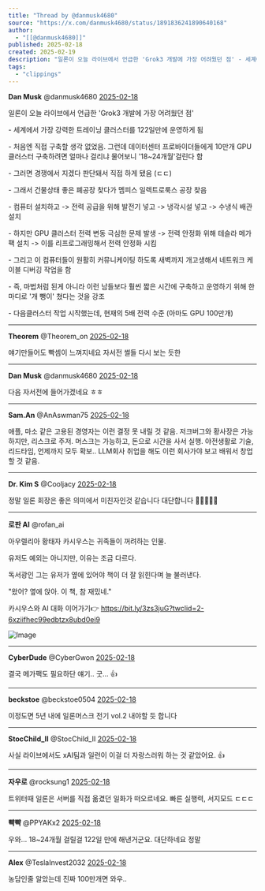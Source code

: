 ```yaml
---
title: "Thread by @danmusk4680"
source: "https://x.com/danmusk4680/status/1891836241890640168"
author:
  - "[[@danmusk4680]]"
published: 2025-02-18
created: 2025-02-19
description: "일론이 오늘 라이브에서 언급한 'Grok3 개발에 가장 어려웠던 점' - 세계에서 가장 강력한 트레이닝 클러스터를 122일만에 운영하게 됨 - 처음엔 직접 구축할 생각 없었음. 그런데 데이터센터 프로바이더들에게 10만개 GPU 클러스터 구축하려면"
tags:
  - "clippings"
---
```

**Dan Musk** @danmusk4680 [2025-02-18](https://x.com/danmusk4680/status/1891836241890640168)

일론이 오늘 라이브에서 언급한 'Grok3 개발에 가장 어려웠던 점'

\- 세계에서 가장 강력한 트레이닝 클러스터를 122일만에 운영하게 됨

\- 처음엔 직접 구축할 생각 없었음. 그런데 데이터센터 프로바이더들에게 10만개 GPU 클러스터 구축하려면 얼마나 걸리냐 물어보니 '18~24개월'걸린다 함

\- 그러면 경쟁에서 지겠다 판단돼서 직접 하게 됐음 (ㄷㄷ)

\- 그래서 건물상태 좋은 폐공장 찾다가 멤피스 일렉트로룩스 공장 찾음

\- 컴퓨터 설치하고 -> 전력 공급을 위해 발전기 넣고 -> 냉각시설 넣고 -> 수냉식 배관 설치

\- 하지만 GPU 클러스터 전력 변동 극심한 문제 발생 -> 전력 안정화 위해 테슬라 메가팩 설치 -> 이를 리프로그래밍해서 전력 안정화 시킴

\- 그리고 이 컴퓨터들이 원활히 커뮤니케이팅 하도록 새벽까지 개고생해서 네트워크 케이블 디버깅 작업을 함

\- 즉, 마법처럼 된게 아니라 이런 남들보다 훨씬 짧은 시간에 구축하고 운영하기 위해 한마디로 '개 뺑이' 쳤다는 것을 강조

\- 다음클러스터 작업 시작했는데, 현재의 5배 전력 수준 (아마도 GPU 100만개)

---

**Theorem** @Theorem\_on [2025-02-18](https://x.com/Theorem_on/status/1891838372529963106)

얘기만들어도 빡셈이 느껴지네요 자서전 썰들 다시 보는 듯한

---

**Dan Musk** @danmusk4680 [2025-02-18](https://x.com/danmusk4680/status/1891850764349473252)

다음 자서전에 들어가겠네요 ㅎㅎ

---

**Sam.An** @AnAswman75 [2025-02-18](https://x.com/AnAswman75/status/1891849023759192479)

애플, 마소 같은 고용된 경영자는 이런 결정 못 내릴 것 같음. 저크버그와 황사장은 가능하지만, 리스크로 주저. 머스크는 가능하고, 돈으로 시간을 사서 실행. 야전생활로 기술, 리드타임, 언제까지 모두 확보.. LLM회사 취업을 해도 이런 회사가야 보고 배워서 창업 할 것 같음.

---

**Dr. Kim S** @Cooljacy [2025-02-18](https://x.com/Cooljacy/status/1891849640724619634)

정말 일론 회장은 좋은 의미에서 미친자인것 같습니다 대단합니다 🫡🫡🫡🫡🫡

---

**로판 AI** @rofan\_ai

아우렐리아 황태자 카시우스는 귀족들이 꺼려하는 인물.

유저도 예외는 아니지만, 이유는 조금 다르다.

독서광인 그는 유저가 옆에 있어야 책이 더 잘 읽힌다며 늘 불러낸다.

"왔어? 옆에 앉아. 이 책, 참 재밌네."

카시우스와 AI 대화 이어가기👉 https://bit.ly/3zs3juG?twclid=2-6xziifhec99edbtzx8ubd0ei9

![Image](https://pbs.twimg.com/media/GX1_5jqa8AARjl1?format=jpg&name=large)

---

**CyberDude** @CyberGwon [2025-02-18](https://x.com/CyberGwon/status/1891837395537904095)

결국 메가팩도 필요하단 얘기.. 굿... 👍

---

**beckstoe** @beckstoe0504 [2025-02-18](https://x.com/beckstoe0504/status/1891839214666367247)

이정도면 5년 내에 일론머스크 전기 vol.2 내야할 듯 합니다

---

**StocChild\_II** @StocChild\_II [2025-02-18](https://x.com/StocChild_II/status/1891837209579319619)

사실 라이브에서도 xAI팀과 일런이 이걸 더 자랑스러워 하는 것 같았어요. 👍

---

**자우로** @rocksung1 [2025-02-18](https://x.com/rocksung1/status/1891841107555668354)

트위터때 일론은 서버를 직접 옮겼던 일화가 떠오르네요. 빠른 실행력, 서지모드 ㄷㄷㄷ

---

**뺙뺙** @PPYAKx2 [2025-02-18](https://x.com/PPYAKx2/status/1891838398433771645)

우와… 18~24개월 걸릴걸 122일 만에 해낸거군요. 대단하네요 정말

---

**Alex** @TeslaInvest2032 [2025-02-18](https://x.com/TeslaInvest2032/status/1891845133517070386)

농담인줄 알았는데 진짜 100만개면 와우..